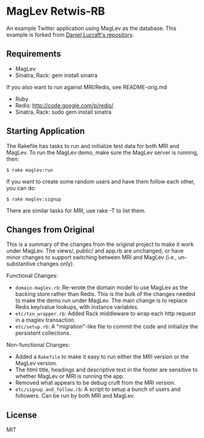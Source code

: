 MagLev Retwis-RB
================

An example Twitter application using MagLev as the database.  This example
is forked from [Daniel Lucraft's repository](http://github.com/danlucraft/retwis-rb).

Requirements
------------

* MagLev
* Sinatra, Rack: gem install sinatra

If you also want to run against MRI/Redis, see README-orig.md

* Ruby
* Redis: http://code.google.com/p/redis/
* Sinatra, Rack: sudo gem install sinatra

Starting Application
--------------------

The Rakefile has tasks to run and initialize test data for both MRI and
MagLev.  To run the MagLev demo, make sure the MagLev server is running,
then:

    $ rake maglev:run

If you want to create some random users and have them follow each other,
you can do:

    $ rake maglev:signup

There are similar tasks for MRI, use rake -T to list them.

Changes from Original
---------------------

This is a summary of the changes from the original project to make it work
under MagLev.  The views/, public/ and app.rb are unchanged, or have minor
changes to support switching between MRI and MagLev (i.e., un-substantive
changes only).

Functional Changes:

* `domain-maglev.rb`: Re-wrote the domain model to use MagLev as the backing
  store rather than Redis.  This is the bulk of the changes needed to make
  the demo run under MagLev.  The main change is to replace Redis key/value
  lookups, with instance variables.
* `etc/txn_wrapper.rb`: Added Rack middleware to wrap each http request in a
  maglev transaction.
* `etc/setup.rb`: A "migration"-like file to commit the code and initialize
  the persistent collections.

Non-functional Changes:

* Added a `Rakefile` to make it easy to run either the MRI version or the
  MagLev version.
* The html title, headings and descriptive text in the footer are sensitive
  to whether MagLev or MRI is running the app.
* Removed what appears to be debug cruft from the MRI version.
* `etc/signup_and_follow.rb`: A script to setup a bunch of users and
  followers.  Can be run by both MRI and MagLev.

License
-------

MIT
